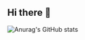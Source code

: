 ## Hi there 👋

![Anurag's GitHub stats](https://github-readme-stats.vercel.app/api?username=mat-altz&show_icons=true&theme=radical)
